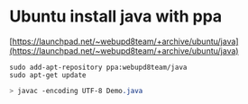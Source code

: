 
# Ubuntu install java with ppa 


[https://launchpad.net/~webupd8team/+archive/ubuntu/java](https://launchpad.net/~webupd8team/+archive/ubuntu/java)

```
sudo add-apt-repository ppa:webupd8team/java
sudo apt-get update

```


``` css
> javac -encoding UTF-8 Demo.java

```

```

```